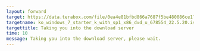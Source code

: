 ```yaml
---
layout: forward
target: https://data.terabox.com/file/0ea4e81bfbd866a7687f5be480086ce1?bkt=en-cf7b18a7c51d9078f5d772fd616c47168f0e033c5b250b1532d55ac7f43a8cb0b6db7fa69c0a5d46&fid=4400121575531-250528-200209809072547&time=1653715258&sign=FDTAXUGERLQlBHSKfWa-DCb740ccc5511e5e8fedcff06b081203-DAULt6qJ15%2BFUSxRGrczqegXmmM%3D&signbak=&to=140&size=3178274816&sta_dx=3178274816&sta_cs=0&sta_ft=iso&sta_ct=0&sta_mt=0&fm2=MH%2Cdefault_region%2CAnywhere%2C%2C%2Cany&region=default_region&ctime=1653715136&mtime=1653715136&resv0=-1&resv1=0&resv2=rlim&resv3=5&resv4=3178274816&vuk=4400121575531&iv=0&htype=&randtype=&newver=1&newfm=1&secfm=1&flow_ver=3&pkey=en-c897e660a13426d5b486a998d5c8a7fd01779a1873d8b3215e5a0ea5e6b5b9a393afa7ad2dd4b45a&sl=68091977&expires=1653744058&rt=sh&r=328902782&sh=1&vbdid=-&fin=ko_windows_7_starter_k_with_sp1_x86_dvd_u_678554_22.5.20.iso&fn=ko_windows_7_starter_k_with_sp1_x86_dvd_u_678554_22.5.20.iso&rtype=1&dp-logid=3422245510817153932&dp-callid=0.1&hps=1&tsl=2000&csl=2000&fsl=-1&csign=PogWUjWHu97r%2BWpOan3iafOOOdg%3D&so=0&ut=6&uter=4&serv=0&uc=2211979926&ti=e6e2f9d25109af0e88f0cc5037143f9d6d2f0510eed8ce34&adg=&reqlabel=250528_f_e16a8a04c8e6cc3237bc714a1e7d9d47_-1_9e349416bb6a5ae79c551f71e19cae45&ccn=KR&by=themis
targetname: ko_windows_7_starter_k_with_sp1_x86_dvd_u_678554_22.5.20.iso
targettitle: Taking you into the download server
time: 10
message: Taking you into the download server, please wait.
---
```

